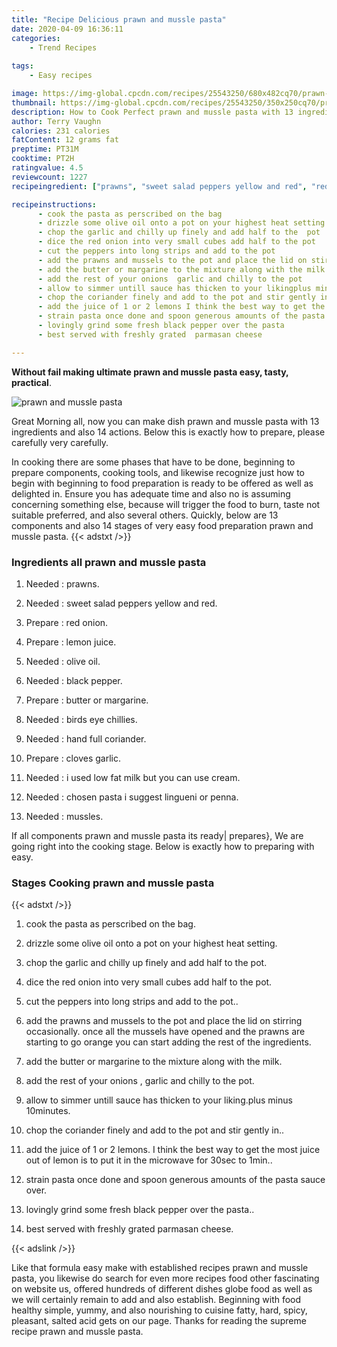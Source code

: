 ```yaml
---
title: "Recipe Delicious prawn and mussle pasta"
date: 2020-04-09 16:36:11
categories:
    - Trend Recipes
    
tags:
    - Easy recipes

image: https://img-global.cpcdn.com/recipes/25543250/680x482cq70/prawn-and-mussle-pasta-recipe-main-photo.jpg
thumbnail: https://img-global.cpcdn.com/recipes/25543250/350x250cq70/prawn-and-mussle-pasta-recipe-main-photo.jpg
description: How to Cook Perfect prawn and mussle pasta with 13 ingredients and 14 stages of easy cooking.
author: Terry Vaughn
calories: 231 calories
fatContent: 12 grams fat
preptime: PT31M
cooktime: PT2H
ratingvalue: 4.5
reviewcount: 1227
recipeingredient: ["prawns", "sweet salad peppers yellow and red", "red onion", "lemon juice", "olive oil", "black pepper", "butter or margarine", "birds eye chillies", "hand full coriander", "cloves garlic", "i used low fat milk but you can use cream", "chosen pasta i suggest lingueni or penna", "mussles"]

recipeinstructions: 
      - cook the pasta as perscribed on the bag 
      - drizzle some olive oil onto a pot on your highest heat setting 
      - chop the garlic and chilly up finely and add half to the  pot 
      - dice the red onion into very small cubes add half to the pot 
      - cut the peppers into long strips and add to the pot 
      - add the prawns and mussels to the pot and place the lid on stirring occasionally once all the mussels have opened and the prawns are starting to go orange you can start adding the rest of the ingredients 
      - add the butter or margarine to the mixture along with the milk 
      - add the rest of your onions  garlic and chilly to the pot 
      - allow to simmer untill sauce has thicken to your likingplus minus  10minutes 
      - chop the coriander finely and add to the pot and stir gently in 
      - add the juice of 1 or 2 lemons I think the best way to get the most juice out of lemon is to put it in the microwave for 30sec to 1min 
      - strain pasta once done and spoon generous amounts of the pasta sauce over 
      - lovingly grind some fresh black pepper over the pasta 
      - best served with freshly grated  parmasan cheese

---
```




**Without fail making ultimate prawn and mussle pasta easy, tasty, practical**. 


![prawn and mussle pasta](https://img-global.cpcdn.com/recipes/25543250/680x482cq70/prawn-and-mussle-pasta-recipe-main-photo.jpg "prawn and mussle pasta")




Great Morning all, now you can make dish prawn and mussle pasta with 13 ingredients and also 14 actions. Below this is exactly how to prepare, please carefully very carefully.

In cooking there are some phases that have to be done, beginning to prepare components, cooking tools, and likewise recognize just how to begin with beginning to food preparation is ready to be offered as well as delighted in. Ensure you has adequate time and also no is assuming concerning something else, because will trigger the food to burn, taste not suitable preferred, and also several others. Quickly, below are 13 components and also 14 stages of very easy food preparation prawn and mussle pasta.
{{< adstxt />}}

### Ingredients all prawn and mussle pasta


1. Needed  : prawns.

1. Needed  : sweet salad peppers yellow and red.

1. Prepare  : red onion.

1. Prepare  : lemon juice.

1. Needed  : olive oil.

1. Needed  : black pepper.

1. Prepare  : butter or margarine.

1. Needed  : birds eye chillies.

1. Needed  : hand full coriander.

1. Prepare  : cloves garlic.

1. Needed  : i used low fat milk but you can use cream.

1. Needed  : chosen pasta i suggest lingueni or penna.

1. Needed  : mussles.



If all components prawn and mussle pasta its ready| prepares}, We are going right into the cooking stage. Below is exactly how to preparing with easy.

### Stages Cooking prawn and mussle pasta

{{< adstxt />}}


1. cook the pasta as perscribed on the bag.



1. drizzle some olive oil onto a pot on your highest heat setting.



1. chop the garlic and chilly up finely and add half to the  pot.



1. dice the red onion into very small cubes add half to the pot.



1. cut the peppers into long strips and add to the pot..



1. add the prawns and mussels to the pot and place the lid on stirring occasionally. once all the mussels have opened and the prawns are starting to go orange you can start adding the rest of the ingredients.



1. add the butter or margarine to the mixture along with the milk.



1. add the rest of your onions , garlic and chilly to the pot.



1. allow to simmer untill sauce has thicken to your liking.plus minus  10minutes.



1. chop the coriander finely and add to the pot and stir gently in..



1. add the juice of 1 or 2 lemons. I think the best way to get the most juice out of lemon is to put it in the microwave for 30sec to 1min..



1. strain pasta once done and spoon generous amounts of the pasta sauce over.



1. lovingly grind some fresh black pepper over the pasta..



1. best served with freshly grated  parmasan cheese.





{{< adslink />}}

Like that formula easy make with established recipes prawn and mussle pasta, you likewise do search for even more recipes food other fascinating on website us, offered hundreds of different dishes globe food as well as we will certainly remain to add and also establish. Beginning with food healthy simple, yummy, and also nourishing to cuisine fatty, hard, spicy, pleasant, salted acid gets on our page. Thanks for reading the supreme recipe prawn and mussle pasta.
